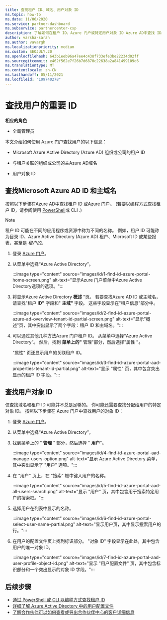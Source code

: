 ```yaml
---
title: 查找租户 ID、域名、用户对象 ID
ms.topic: how-to
ms.date: 11/06/2020
ms.service: partner-dashboard
ms.subservice: partnercenter-csp
description: 了解如何在租户 ID、Azure 门户或特定用户对象 ID Azure AD中查找 ID。 某些任务需要此信息。
author: varsha-sarah
ms.author: vavargh
ms.localizationpriority: medium
ms.custom: SEOJULY.20
ms.openlocfilehash: 643b1eeb96a47ee4c438f733efe3be22234d02ff
ms.sourcegitcommit: e462f562e7f26b7d6870c22638a2a841499109d6
ms.translationtype: MT
ms.contentlocale: zh-CN
ms.lasthandoff: 05/11/2021
ms.locfileid: "109740278"
---
```

# <a name="locate-important-ids-for-a-user"></a>查找用户的重要 ID

**相应的角色**

- 全局管理员

本文介绍如何使用 Azure 门户查找用户的[](https://portal.azure.com/)以下信息：

- Microsoft Azure Active Directory (Azure AD) 组织或公司的租户 ID

- 与租户关联的组织或公司的主Azure AD域名

- 用户对象 ID

## <a name="find-the-microsoft-azure-ad-tenant-id-and-primary-domain-name"></a>查找Microsoft Azure AD ID 和主域名

按照以下步骤在Azure AD中查找租户 ID 或Azure 门户。  (若要以编程方式查找租户 ID，请参阅使用 [PowerShell](/azure/active-directory/fundamentals/active-directory-how-to-find-tenant#find-tenant-id-with-powershell)或 CLI .) 

> [!NOTE]
> 租户 ID 可能在不同的应用程序或资源中称为不同的名称。 例如，租户 ID 可能称为目录 ID、Azure Active Directory (Azure AD) 租户、Microsoft ID 或某些报表，甚至是 *租户的*。

1. 登录 [Azure 门户](https://portal.azure.com/)。

2. 从菜单中选择“Azure Active Directory”。

   :::image type="content" source="images/id/1-find-id-azure-portal-home-screen.png" alt-text="显示Azure 门户菜单中Azure Active Directory选项的选项。":::

3. 将显示Azure Active Directory **概述** "页。 若要查找Azure AD ID 或主域名，请查找"租户 **ID"** 字段和" **主域"** 字段。 这些字段显示在"租户信息"部分中。

   :::image type="content" source="images/id/2-find-id-azure-portal-azure-ad-overview-tenant-id-partial-screen.png" alt-text="显示&quot;概述&quot;页，其中突出显示了两个字段：租户 ID 和主域名。":::

4. 可以通过其他几种方法Azure 门户租户 ID。 从菜单中选择“Azure Active Directory”。 然后，找到 **菜单上的"** 管理"部分，然后选择"属性 **"。**

   "属性" 页还显示用户的关联租户 ID。

   :::image type="content" source="images/id/3-find-id-azure-portal-aad-properties-tenant-id-partial.png" alt-text="显示 &quot;属性&quot; 页，其中包含突出显示的租户 ID 字段。":::

## <a name="find-the-user-object-id"></a>查找用户对象 ID

仅查找域名和租户 ID 可能并不总是足够的。 你可能还需要查找分配给用户的特定对象 ID。 按照以下步骤在 Azure 门户中查找用户的对象 ID：

1. 登录 [Azure 门户](https://portal.azure.com/)。

2. 从菜单中选择“Azure Active Directory”。

3. 找到菜单上的 " **管理** " 部分，然后选择 " **用户**"。

      :::image type="content" source="images/id/4-find-id-azure-portal-aad-manage-users-option.png" alt-text="显示 Azure Active Directory 菜单，其中突出显示了 &quot;用户&quot; 选项。":::

4. 在 "用户" 页上，在 "搜索" 框中键入用户的名称。

      :::image type="content" source="images/id/5-find-id-azure-portal-aad-all-users-search.png" alt-text="显示 &quot;用户&quot; 页，其中包含用于搜索特定用户的搜索框。":::

5. 选择用户在列表中显示的名称。  

      :::image type="content" source="images/id/6-find-id-azure-portal-select-user-name-partial.png" alt-text="显示用户页，其中显示搜索用户的行。":::

6. 在用户的配置文件页上找到标识部分。 "对象 ID" 字段显示在此处，其中包含用户的唯一对象 ID。

      :::image type="content" source="images/id/7-find-id-azure-portal-aad-user-profile-object-id.png" alt-text="显示 &quot;用户配置文件&quot; 页，其中包含标识部分和一个突出显示的对象 ID 字段。":::

## <a name="next-steps"></a>后续步骤

- [通过 PowerShell 或 CLI 以编程方式查找租户 ID](/azure/active-directory/fundamentals/active-directory-how-to-find-tenant)
- [详细了解 Azure Active Directory 中的用户配置文件](/azure/active-directory/fundamentals/active-directory-users-profile-azure-portal)
- [了解合作伙伴可以如何查看或导出合作伙伴中心的客户详细信息](see-your-customer-list.md)

